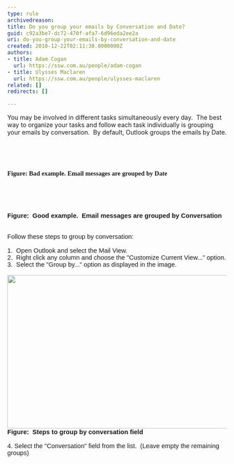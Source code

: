 ```yaml
---
type: rule
archivedreason: 
title: Do you group your emails by Conversation and Date?
guid: c92a3be7-dc72-470f-afa7-6d96eda2ee2a
uri: do-you-group-your-emails-by-conversation-and-date
created: 2010-12-22T02:11:38.0000000Z
authors:
- title: Adam Cogan
  url: https://ssw.com.au/people/adam-cogan
- title: Ulysses Maclaren
  url: https://ssw.com.au/people/ulysses-maclaren
related: []
redirects: []

---
```



You may be involved in different tasks simultaneously every day.&#160; The best way to organize your tasks and follow each task individually is grouping your emails by conversation.&#160; By default, Outlook groups the emails by Date. 

<br><excerpt class='endintro'></excerpt><br>

  <span style="font-family&#58;calibri, sans-serif;font-size&#58;11pt;">
    <img src="/Communication/RulesToBetterEmail/PublishingImages/GroupByConversationAndDateBad.gif" alt="" />&#160;<span style="font-family&#58;calibri, sans-serif;font-size&#58;11pt;">&#160;<br>
<b><span lang="EN-AU"><font face="Calibri">Figure&#58; Bad example. Email messages are grouped by Date</font></span></b><br>
<br>
<br>
<br>
<br>
<span style="font-family&#58;calibri, sans-serif;font-size&#58;11pt;"><img src="/Communication/RulesToBetterEmail/PublishingImages/GroupByConversationAndDateGood.gif" alt="" /></span><br>
<br>
<span lang="EN-AU"><font face="Calibri"><strong><span lang="EN-AU" style="font-family&#58;calibri, sans-serif;font-size&#58;11pt;"><strong>Figure&#58;&#160; Good example.&#160; Email messages are grouped by Conversation</strong></span></strong></font></span><br>
<br>
<br>
Follow these steps to group by conversation&#58;<br>
<br>
1.&#160; Open Outlook and select the Mail View.<br>
2.&#160; Right click any column and choose the&#160;&quot;Customize Current View...&quot; option.<br>
3.&#160; Select the &quot;Group by...&quot; option as displayed in the image.<br>
<br>
<span style="font-family&#58;calibri, sans-serif;font-size&#58;11pt;"><img width="613" height="352" src="/Communication/RulesToBetterEmail/PublishingImages/GroupByConversationAndDate3.gif" alt="" /><br>
<strong>Figure&#58;&#160; Steps to group by conversation field</strong></span><br>
<br>
4. Select the &quot;Conversation&quot; field from the list.&#160; (Leave empty the remaining groups)<br>
<br>
</span></span>



